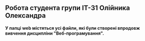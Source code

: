 ## Робота студента групи ІТ-31 Олійника Олександра
#### У папці web містяться усі файли, які були створені впродовж вивчення дисципліни "Веб-програмування".